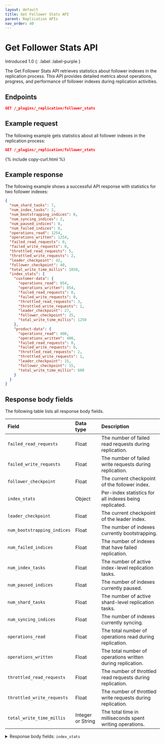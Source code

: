```yaml
---
layout: default
title: Get Follower Stats API
parent: Replication APIs
nav_order: 40
---
```


# Get Follower Stats API
Introduced 1.0
{: .label .label-purple }

The Get Follower Stats API retrieves statistics about follower indexes in the replication process. This API provides detailed metrics about operations, progress, and performance of follower indexes during replication activities.

## Endpoints

```json
GET /_plugins/_replication/follower_stats
```

## Example request

The following example gets statistics about all follower indexes in the replication process:

```json
GET /_plugins/_replication/follower_stats
```
{% include copy-curl.html %}

## Example response

The following example shows a successful API response with statistics for two follower indexes:

```json
{
  "num_shard_tasks": 7,
  "num_index_tasks": 2,
  "num_bootstrapping_indices": 0,
  "num_syncing_indices": 2,
  "num_paused_indices": 0,
  "num_failed_indices": 0,
  "operations_read": 1254,
  "operations_written": 1254,
  "failed_read_requests": 0,
  "failed_write_requests": 0,
  "throttled_read_requests": 5,
  "throttled_write_requests": 2,
  "leader_checkpoint": 42,
  "follower_checkpoint": 40,
  "total_write_time_millis": 1850,
  "index_stats": {
    "customer-data": {
      "operations_read": 854,
      "operations_written": 854,
      "failed_read_requests": 0,
      "failed_write_requests": 0,
      "throttled_read_requests": 3,
      "throttled_write_requests": 1,
      "leader_checkpoint": 27,
      "follower_checkpoint": 25,
      "total_write_time_millis": 1250
    },
    "product-data": {
      "operations_read": 400,
      "operations_written": 400,
      "failed_read_requests": 0,
      "failed_write_requests": 0,
      "throttled_read_requests": 2,
      "throttled_write_requests": 1,
      "leader_checkpoint": 15,
      "follower_checkpoint": 15,
      "total_write_time_millis": 600
    }
  }
}
```

## Response body fields

The following table lists all response body fields.

| Field | Data type | Description |
| :--- | :--- | :--- |
| `failed_read_requests` | Float | The number of failed read requests during replication. |
| `failed_write_requests` | Float | The number of failed write requests during replication. |
| `follower_checkpoint` | Float | The current checkpoint of the follower index. |
| `index_stats` | Object | Per-index statistics for all indexes being replicated. |
| `leader_checkpoint` | Float | The current checkpoint of the leader index. |
| `num_bootstrapping_indices` | Float | The number of indexes currently bootstrapping. |
| `num_failed_indices` | Float | The number of indexes that have failed replication. |
| `num_index_tasks` | Float | The number of active index-level replication tasks. |
| `num_paused_indices` | Float | The number of indexes currently paused. |
| `num_shard_tasks` | Float | The number of active shard-level replication tasks. |
| `num_syncing_indices` | Float | The number of indexes currently syncing. |
| `operations_read` | Float | The total number of operations read during replication. |
| `operations_written` | Float | The total number of operations written during replication. |
| `throttled_read_requests` | Float | The number of throttled read requests during replication. |
| `throttled_write_requests` | Float | The number of throttled write requests during replication. |
| `total_write_time_millis` | Integer or String | The total time in milliseconds spent writing operations. |

<details markdown="block">
  <summary>
    Response body fields: <code>index_stats</code>
  </summary>
  {: .text-delta}

`index_stats` is a JSON object with index names as keys. Each index entry contains the following fields:

| Field | Data type | Description |
| :--- | :--- | :--- |
| `failed_read_requests` | Float | The number of failed read requests for this index during replication. |
| `failed_write_requests` | Float | The number of failed write requests for this index during replication. |
| `follower_checkpoint` | Float | The current checkpoint of this follower index. |
| `leader_checkpoint` | Float | The current checkpoint of the leader index for this follower. |
| `operations_read` | Float | The number of operations read for this index during replication. |
| `operations_written` | Float | The number of operations written for this index during replication. |
| `throttled_read_requests` | Float | The number of throttled read requests for this index during replication. |
| `throttled_write_requests` | Float | The number of throttled write requests for this index during replication. |
| `total_write_time_millis` | Integer or String | The total time in milliseconds spent writing operations for this index. |
</details>